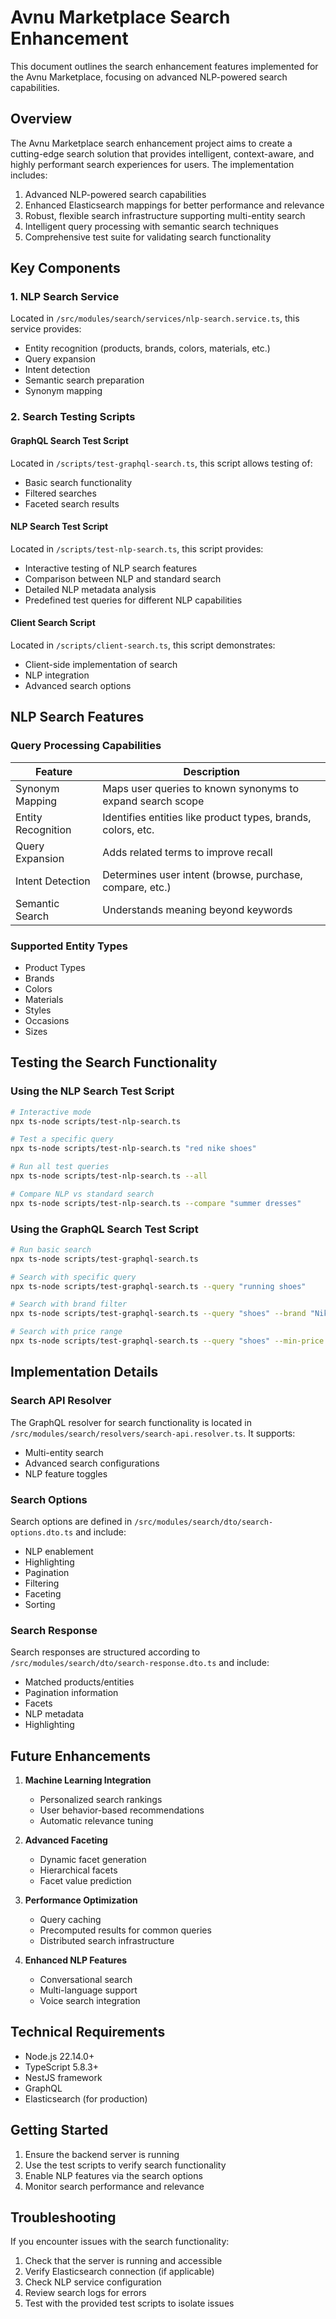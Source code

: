 # Avnu Marketplace Search Enhancement

This document outlines the search enhancement features implemented for the Avnu Marketplace, focusing on advanced NLP-powered search capabilities.

## Overview

The Avnu Marketplace search enhancement project aims to create a cutting-edge search solution that provides intelligent, context-aware, and highly performant search experiences for users. The implementation includes:

1. Advanced NLP-powered search capabilities
2. Enhanced Elasticsearch mappings for better performance and relevance
3. Robust, flexible search infrastructure supporting multi-entity search
4. Intelligent query processing with semantic search techniques
5. Comprehensive test suite for validating search functionality

## Key Components

### 1. NLP Search Service

Located in `/src/modules/search/services/nlp-search.service.ts`, this service provides:

- Entity recognition (products, brands, colors, materials, etc.)
- Query expansion
- Intent detection
- Semantic search preparation
- Synonym mapping

### 2. Search Testing Scripts

#### GraphQL Search Test Script
Located in `/scripts/test-graphql-search.ts`, this script allows testing of:
- Basic search functionality
- Filtered searches
- Faceted search results

#### NLP Search Test Script
Located in `/scripts/test-nlp-search.ts`, this script provides:
- Interactive testing of NLP search features
- Comparison between NLP and standard search
- Detailed NLP metadata analysis
- Predefined test queries for different NLP capabilities

#### Client Search Script
Located in `/scripts/client-search.ts`, this script demonstrates:
- Client-side implementation of search
- NLP integration
- Advanced search options

## NLP Search Features

### Query Processing Capabilities

| Feature | Description |
|---------|-------------|
| Synonym Mapping | Maps user queries to known synonyms to expand search scope |
| Entity Recognition | Identifies entities like product types, brands, colors, etc. |
| Query Expansion | Adds related terms to improve recall |
| Intent Detection | Determines user intent (browse, purchase, compare, etc.) |
| Semantic Search | Understands meaning beyond keywords |

### Supported Entity Types

- Product Types
- Brands
- Colors
- Materials
- Styles
- Occasions
- Sizes

## Testing the Search Functionality

### Using the NLP Search Test Script

```bash
# Interactive mode
npx ts-node scripts/test-nlp-search.ts

# Test a specific query
npx ts-node scripts/test-nlp-search.ts "red nike shoes"

# Run all test queries
npx ts-node scripts/test-nlp-search.ts --all

# Compare NLP vs standard search
npx ts-node scripts/test-nlp-search.ts --compare "summer dresses"
```

### Using the GraphQL Search Test Script

```bash
# Run basic search
npx ts-node scripts/test-graphql-search.ts

# Search with specific query
npx ts-node scripts/test-graphql-search.ts --query "running shoes"

# Search with brand filter
npx ts-node scripts/test-graphql-search.ts --query "shoes" --brand "Nike"

# Search with price range
npx ts-node scripts/test-graphql-search.ts --query "shoes" --min-price 50 --max-price 100
```

## Implementation Details

### Search API Resolver

The GraphQL resolver for search functionality is located in `/src/modules/search/resolvers/search-api.resolver.ts`. It supports:

- Multi-entity search
- Advanced search configurations
- NLP feature toggles

### Search Options

Search options are defined in `/src/modules/search/dto/search-options.dto.ts` and include:

- NLP enablement
- Highlighting
- Pagination
- Filtering
- Faceting
- Sorting

### Search Response

Search responses are structured according to `/src/modules/search/dto/search-response.dto.ts` and include:

- Matched products/entities
- Pagination information
- Facets
- NLP metadata
- Highlighting

## Future Enhancements

1. **Machine Learning Integration**
   - Personalized search rankings
   - User behavior-based recommendations
   - Automatic relevance tuning

2. **Advanced Faceting**
   - Dynamic facet generation
   - Hierarchical facets
   - Facet value prediction

3. **Performance Optimization**
   - Query caching
   - Precomputed results for common queries
   - Distributed search infrastructure

4. **Enhanced NLP Features**
   - Conversational search
   - Multi-language support
   - Voice search integration

## Technical Requirements

- Node.js 22.14.0+
- TypeScript 5.8.3+
- NestJS framework
- GraphQL
- Elasticsearch (for production)

## Getting Started

1. Ensure the backend server is running
2. Use the test scripts to verify search functionality
3. Enable NLP features via the search options
4. Monitor search performance and relevance

## Troubleshooting

If you encounter issues with the search functionality:

1. Check that the server is running and accessible
2. Verify Elasticsearch connection (if applicable)
3. Check NLP service configuration
4. Review search logs for errors
5. Test with the provided test scripts to isolate issues
